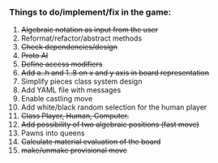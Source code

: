 ### Things to do/implement/fix in the game:

1. ~~Algebraic notation as input from the user~~
2. Reformat/refactor/abstract methods
3. ~~Check dependencies/design~~
4. ~~Proto AI~~
5. ~~Define access modifiers~~
6. ~~Add a..h and 1..8 on x and y axis in board representation~~
7. Simplify pieces class system design
8. Add YAML file with messages
9. Enable castling move
10. Add white/black random selection for the human player
11. ~~Class Player, Human, Computer.~~
12. ~~Add possibility of two algebraic positions (fast move)~~
13. Pawns into queens
14. ~~Calculate material evaluation of the board~~
15. ~~make/unmake provisional move~~